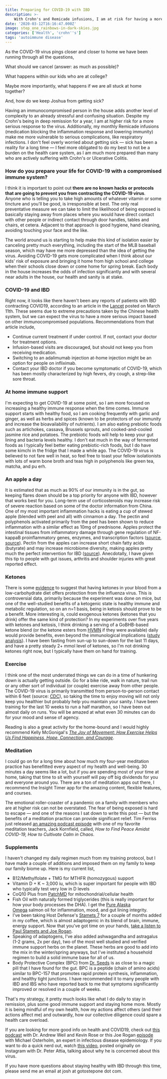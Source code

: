 ```yaml
---
title: Preparing for COVID-19 with IBD
description: >-
    With Crohn's and Remicade infusions, I am at risk for having a more severe response to the coronavirus. This is how I'm preparing for COVID-19 in my house and my life.
date: '2020-03-12T16:16:47.000Z'
image: step_one_rainbows-in-dark-skies.jpg
categories: ['Health', 'crohn''s']
tags: 'autoimmune disease'
---
```


As the COVID-19 virus pings closer and closer to home we have been running through all the questions,

What should we cancel (answer: as much as possible)?

What happens within our kids who are at college?

Maybe more importantly, what happens if we are all stuck at home together?

And, how do we keep Joshua from getting sick?

Having an immunocompromised person in the house adds another level of complexity to an already stressful and confusing situation. Despite my Crohn's being in deep remission for a year, I am at higher risk for a more serious response to the virus. Additionally, my monthly Remicade infusions (medication blocking the inflammation response and lowering immunity) make me more vulnerable to serious complications, like respiratory infections. I don't feel overly worried about getting sick — sick has been a reality for a long time — I feel more obligated to do my best to not be a burden on the health care system, as I am much more prepared than many who are actively suffering with Crohn's or Ulcerative Colitis.

### How do you prepare your life for COVID-19 with a compromised immune system?

I think it is important to point out **there are no known hacks or protocols that are going to prevent you from contracting the COVID-19 virus**. Anyone who is telling you to take high amounts of whatever vitamin or some tincture and you'll be good, is irresponsible at best. The only real preventative measure we can take to limit the likelihood of being exposed is basically staying away from places where you would have direct contact with other people or indirect contact through door handles, tables and chairs, et cetera. Adjacent to that approach is good hygiene, hand cleaning, avoiding touching your face and the like.

The world around us is starting to help make this kind of isolation easier by canceling pretty much everything, including the start of the MLB baseball season, which may have me more depressed than the idea of getting the virus. Avoiding COVID-19 gets more complicated when I think about our kids' risk of exposure and bringing it home from high school and college when their schools close down or come home for spring break. Each body in the house increases the odds of infection significantly and with several near adults in the house, our health and sanity is at stake.

### COVID-19 and IBD

Right now, it looks like there haven't been any reports of patients with IBD contracting COVID19, according to an article in the [Lancet](https://www.thelancet.com/journals/langas/article/PIIS2468-1253(20)30076-5/fulltext) posted on March 11th. These seems due to extreme precautions taken by the Chinese health system, but we can expect the virus to have a more serious impact based on other immunocompromised populations. Recommendations from that article include,

- Continue current treatment if under control. If not, contact your doctor for treatment options.
- Infusion-based visits are discouraged, but should not keep you from receiving medication.
- Switching to an adalimumab injection at-home injection might be an option for people on infliximab.
- Contact your IBD doctor if you become symptomatic of COVID-19, which has been mostly characterized by high fevers, dry cough, a strep-like sore throat.

### At home immune support

I'm expecting to get COVID-19 at some point, so I am more focused on increasing a healthy immune response when the time comes. Immune support starts with healthy food, so I am cooking frequently with garlic and ginger, as well as herbs and spices (known to be protectors of our immunity and increase the bioavailability of nutrients). I am also eating prebiotic foods such as artichokes, cassava, Brussels sprouts, and cooked-and-cooled jasmine rice and potatoes. The prebiotic foods will help to keep your gut lining and bacteria levels healthy. I don't eat much in the way of fermented foods as I typically feel better eating prebiotic-rich foods, but I do have some kimchi in the fridge that I made a while ago. The COVID-19 virus is believed to not fare well in heat, so feel free to toast your fellow isolationists with lots of warm bone broth and teas high in polyphenols like green tea, matcha, and pu erh.

### An apple a day
It is estimated that as much as 90% of our immunity is in the gut, so keeping flares down should be a top priority for anyone with IBD, however that works best for you. Long-term use of corticosteroids may increase risk of severe reaction based on some of the doctor information from China. One of my most important inflammation hacks is eating a cup of stewed apple (blended with peel and all) with cinnamon a day. The pectin and polyphenols activated primarily from the peel has been shown to reduce inflammation with a similar effect as 10mg of prednisone. Apples protect the intestinal tissues from inflammatory damage through gene regulation of NF-kappaB proinflammatory genes, enzymes, and transcription factors ([source](https://www.ncbi.nlm.nih.gov/pubmed/19764067), [source](https://jlb.onlinelibrary.wiley.com/doi/full/10.1189/jlb.0311168)). Pectin from the apples can increase short chain fatty acids (butyrate) and may increase microbiome diversity, making apples pretty much the perfect intervention for IBD ([source](https://www.ncbi.nlm.nih.gov/pmc/articles/PMC5095982/)). Anecdotally, I have given this tip to people with gut issues, arthritis and shoulder injuries with great reported effect.

### Ketones

There is some [evidence](https://www.sciencedaily.com/releases/2019/11/191115190327.htm) to suggest that having ketones in your blood from a low-carbohydrate diet offers protection from the influenza virus. This is controversial data, primarily because the experiment was done on mice, but one of the well-studied benefits of a ketogenic state is healthy immune and metabolic regulation, so on an n=1 basis, being in ketosis should prove to be a benefit. More interesting is, could exogenous ketones (ketones that you drink) offer the same kind of protection? In my experiments over five years with ketones and ketosis, I think drinking a serving of a GoBHB-based ketone blend (or the ketone esters from [HVMN](https://hvmn.com/products/ketone-ester) if they were available) daily would provide benefits, even beyond the immunological implications ([study analysis](http://blog.hvmn.com/podcast/inflammation-study-response-research-roundup)). I have been fasting from sun-up to sun-down for the last 11 days, and have a pretty steady 2+ mmol level of ketones, so I'm not drinking ketones right now, but I typically have them on hand for training.

### Exercise

I think one of the most underrated things we can do in a time of hunkering down is actually getting outside. Go for a bike ride, walk in nature, trail run or any other sort of individual (or couple) exercise away from other people. The COVID-19 virus is primarily transmitted from person-to-person contact within 6 feet (source: [CDC](https://www.cdc.gov/coronavirus/2019-ncov/about/transmission.html)), so taking the time to enjoy moving will not only keep you healthier but probably help you maintain your sanity. I have been training for the last 10 weeks to run a half marathon, so I have been out almost daily on runs. You will be amazed at what even 30 minutes can do for your mood and sense of agency.

Reading is also a great activity for the home-bound and I would highly recommend Kelly McGonigal's *[The Joy of Movement: How Exercise Helps Us Find Happiness, Hope, Connection, and Courage](https://bookshop.org/books/the-joy-of-movement-how-exercise-helps-us-find-happiness-hope-connection-and-courage)*.

### Meditation

I could go on for a long time about how much my four-year meditation practice has benefitted every aspect of my health and well-being. 30 minutes a day seems like a lot, but if you are spending most of your time at home, taking that time to sit with yourself will pay off big dividends for you and everyone around you. There are a ton of meditation apps out there, I recommend the Insight Timer app for the amazing content, flexible features, and courses.

The emotional roller-coaster of a pandemic on a family with members who are at higher risk can not be overstated. The fear of being exposed is hard to escape — and one of the reasons I sat down to write this post — but the benefits of a meditation practice can provide significant relief. Tim Ferriss just released [an amazing podcast episode](https://tim.blog/2020/03/12/jack-kornfield-covid19/) with one of my favorite meditation teachers, Jack Kornfield, called, *How to Find Peace Amidst COVID-19, How to Cultivate Calm in Chaos*.

### Supplements

I haven't changed my daily regimen much from my training protocol, but I have made a couple of additions and imposed them on my family to keep our family biome up. Here is my current list,

- B12/Methylfolate + TMG for MTHFR (homozygous) support
- Vitamin D + K ~ 3,000 iu, which is super important for people with IBD who typically test very low in D levels
- CoQ10 Plus from [PatchMD](https://www.patchmd.com/coq10-plus-topical-patch.html) for mitochondrial/cellular health
- Fish Oil with naturally formed triglycerides (this is really important for how your body processes the DHA). I get the [Pure Alaska Omega](https://www.purealaskaomega.com) salmon oil for inflammation, mood, and gut lining integrity.
- I've been taking Host Defense's [Stamets 7](https://hostdefense.com/products/stamets-7-capsules) for a couple of months added in my coffee, which is almost adaptogenic in its blend of brain, immune, energy support. Now that you've got time on your hands, [take a listen to Paul Stamets and Joe Rogan](https://pca.st/bi8anks8).
- Speaking of adaptogens, I've also added ashwagandha and astragalus (1-2 grams, 2x per day), two of the most well studied and verified immune support herbs on the planet. These herbs are good to add into the mix in the winter/spring anyways, but I've instituted a household regimen to build a solid immune base for all of us.
- Body Protective Complex (BPC) from [Dr. Seeds](https://drseeds.com/collections/performance-body-protective-complex/products/body-protective-complex-1) is as close to a magic pill that I have found for the gut. BPC is a peptide (chain of amino acids) similar to BPC-157 that promotes rapid protein synthesis, inflammation, and healthy tight junctions. I have recommended it to many people with IBD and IBS who have reported back to me that symptoms significantly improved or resolved in a couple of weeks.

That's my strategy, it pretty much looks like what I do daily to stay in remission, plus some good immune support and staying home more. Mostly it is being mindful of my own health, how my actions affect others (and their actions affect me) and outwardly, how our collective diligence could spare a health care overload.

If you are looking for more good info on health and COVID19, check out [this podcast](https://pca.st/m3f6t9o3) with Dr. Andrew Weil and Kevin Rose or this Joe Rogan [episode](https://pca.st/zswrawfv) with Michael Osterholm, an expert in infectious disease epidemiology. If you want to do a quick nerd out, watch [this video](https://www.youtube.com/watch?v=cDlBTGIvXxU), posted originally on Instagram with Dr. Peter Attia, talking about why he is concerned about this virus.

If you have more questions about staying healthy with IBD through this time, please send me an email at josh at gotostepone dot com.
